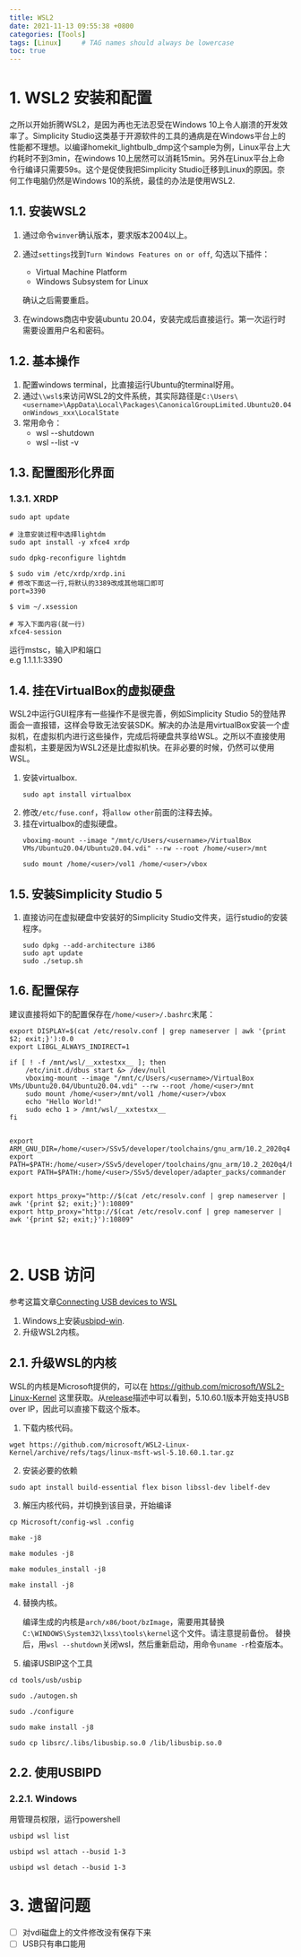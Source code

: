 ```yaml
---
title: WSL2
date: 2021-11-13 09:55:38 +0800 
categories: [Tools]
tags: [Linux]     # TAG names should always be lowercase
toc: true
---
```


# 1. WSL2 安装和配置

之所以开始折腾WSL2，是因为再也无法忍受在Windows 10上令人崩溃的开发效率了。Simplicity Studio这类基于开源软件的工具的通病是在Windows平台上的性能都不理想。以编译homekit_lightbulb_dmp这个sample为例，Linux平台上大约耗时不到3min，在windows 10上居然可以消耗15min。另外在Linux平台上命令行编译只需要59s。这个是促使我把Simplicity Studio迁移到Linux的原因。奈何工作电脑仍然是Windows 10的系统，最佳的办法是使用WSL2.

## 1.1. 安装WSL2

1. 通过命令`winver`确认版本，要求版本2004以上。
2. 通过`settings`找到`Turn Windows Features on or off`, 勾选以下插件：
   - Virtual Machine Platform
   - Windows Subsystem for Linux

   确认之后需要重启。
3. 在windows商店中安装ubuntu 20.04，安装完成后直接运行。第一次运行时需要设置用户名和密码。

## 1.2. 基本操作

1. 配置windows terminal，比直接运行Ubuntu的terminal好用。
2. 通过`\\wsl$`来访问WSL2的文件系统，其实际路径是`C:\Users\<username>\AppData\Local\Packages\CanonicalGroupLimited.Ubuntu20.04onWindows_xxx\LocalState`
3. 常用命令：
   - wsl --shutdown
   - wsl --list -v


## 1.3. 配置图形化界面

### 1.3.1. XRDP
```
sudo apt update

# 注意安装过程中选择lightdm
sudo apt install -y xfce4 xrdp

sudo dpkg-reconfigure lightdm
```


```
$ sudo vim /etc/xrdp/xrdp.ini
# 修改下面这一行,将默认的3389改成其他端口即可
port=3390
```


```
$ vim ~/.xsession

# 写入下面内容(就一行)
xfce4-session
```

运行mstsc，输入IP和端口  
e.g
1.1.1.1:3390


## 1.4. 挂在VirtualBox的虚拟硬盘

WSL2中运行GUI程序有一些操作不是很完善，例如Simplicity Studio 5的登陆界面会一直报错，这样会导致无法安装SDK。解决的办法是用virtualBox安装一个虚拟机，在虚拟机内进行这些操作，完成后将硬盘共享给WSL。之所以不直接使用虚拟机，主要是因为WSL2还是比虚拟机快。在非必要的时候，仍然可以使用WSL。

1. 安装virtualbox.
   ```
   sudo apt install virtualbox
   ```
2. 修改`/etc/fuse.conf`，将`allow other`前面的注释去掉。
3. 挂在virtualbox的虚拟硬盘。
   ```
   vboximg-mount --image "/mnt/c/Users/<username>/VirtualBox VMs/Ubuntu20.04/Ubuntu20.04.vdi" --rw --root /home/<user>/mnt

   sudo mount /home/<user>/vol1 /home/<user>/vbox

   ```

## 1.5. 安装Simplicity Studio 5

1. 直接访问在虚拟硬盘中安装好的Simplicity Studio文件夹，运行studio的安装程序。
   ```
   sudo dpkg --add-architecture i386
   sudo apt update
   sudo ./setup.sh
   ```

## 1.6. 配置保存
建议直接将如下的配置保存在`/home/<user>/.bashrc`末尾：
```
export DISPLAY=$(cat /etc/resolv.conf | grep nameserver | awk '{print $2; exit;}'):0.0
export LIBGL_ALWAYS_INDIRECT=1

if [ ! -f /mnt/wsl/__xxtestxx__ ]; then
	/etc/init.d/dbus start &> /dev/null
	vboximg-mount --image "/mnt/c/Users/<username>/VirtualBox VMs/Ubuntu20.04/Ubuntu20.04.vdi" --rw --root /home/<user>/mnt
	sudo mount /home/<user>/mnt/vol1 /home/<user>/vbox
	echo "Hello World!"	
	sudo echo 1 > /mnt/wsl/__xxtestxx__
fi


export ARM_GNU_DIR=/home/<user>/SSv5/developer/toolchains/gnu_arm/10.2_2020q4
export PATH=$PATH:/home/<user>/SSv5/developer/toolchains/gnu_arm/10.2_2020q4/bin
export PATH=$PATH:/home/<user>/SSv5/developer/adapter_packs/commander


export https_proxy="http://$(cat /etc/resolv.conf | grep nameserver | awk '{print $2; exit;}'):10809"
export http_proxy="http://$(cat /etc/resolv.conf | grep nameserver | awk '{print $2; exit;}'):10809"

```

<br>

# 2. USB 访问
参考这篇文章[Connecting USB devices to WSL](https://devblogs.microsoft.com/commandline/connecting-usb-devices-to-wsl/)

1. Windows上安装[usbipd-win](https://github.com/dorssel/usbipd-win/releases).
2. 升级WSL2内核。

## 2.1. 升级WSL的内核
WSL的内核是Microsoft提供的，可以在 https://github.com/microsoft/WSL2-Linux-Kernel 这里获取。从[release](https://github.com/microsoft/WSL2-Linux-Kernel/releases)描述中可以看到，5.10.60.1版本开始支持USB over IP，因此可以直接下载这个版本。

1. 下载内核代码。

```
wget https://github.com/microsoft/WSL2-Linux-Kernel/archive/refs/tags/linux-msft-wsl-5.10.60.1.tar.gz
```

2. 安装必要的依赖

```
sudo apt install build-essential flex bison libssl-dev libelf-dev
```

3. 解压内核代码，并切换到该目录，开始编译

```
cp Microsoft/config-wsl .config

make -j8

make modules -j8

make modules_install -j8

make install -j8
```

4. 替换内核。

   编译生成的内核是`arch/x86/boot/bzImage`，需要用其替换`C:\WINDOWS\System32\lxss\tools\kernel`这个文件。请注意提前备份。
   替换后，用`wsl --shutdown`关闭wsl，然后重新启动，用命令`uname -r`检查版本。

5. 编译USBIP这个工具

```
cd tools/usb/usbip

sudo ./autogen.sh

sudo ./configure

sudo make install -j8

sudo cp libsrc/.libs/libusbip.so.0 /lib/libusbip.so.0
```

## 2.2. 使用USBIPD

### 2.2.1. Windows

用管理员权限，运行powershell
```
usbipd wsl list

usbipd wsl attach --busid 1-3

usbipd wsl detach --busid 1-3
```

# 3. 遗留问题

 - [ ] 对vdi磁盘上的文件修改没有保存下来
 - [ ] USB只有串口能用
